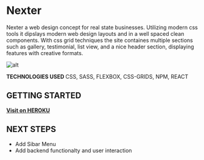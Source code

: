 # Nexter

Nexter a web design concept for real state businesses. Utilizing modern css tools it dipslays modern web design layouts and in a well spaced clean components. With css grid techniques the site containes multiple sections such as gallery, testimonial, list view, and a nice header section, displaying features with creative formats.

![alt](https://i.imgur.com/0ppT7c1.png)

<b> TECHNOLOGIES USED </b> CSS, SASS, FLEXBOX, CSS-GRIDS, NPM, REACT

## GETTING STARTED

[<b>Visit on HEROKU</b>](https://nexter123.herokuapp.com/)

## NEXT STEPS

- Add Sibar Menu
- Add backend functionalty and user interaction